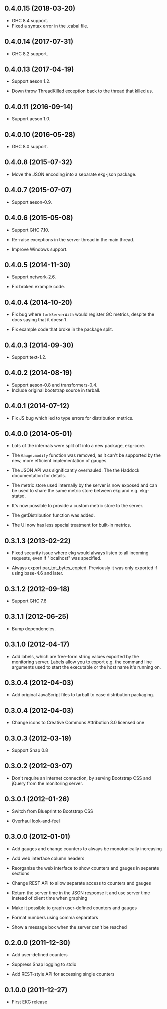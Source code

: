 ## 0.4.0.15 (2018-03-20)

 * GHC 8.4 support.
 * Fixed a syntax error in the .cabal file.

## 0.4.0.14 (2017-07-31)

 * GHC 8.2 support.

## 0.4.0.13 (2017-04-19)

 * Support aeson 1.2.

 * Down throw ThreadKilled exception back to the thread that killed us.

## 0.4.0.11 (2016-09-14)

 * Support aeson 1.0.

## 0.4.0.10 (2016-05-28)

 * GHC 8.0 support.

## 0.4.0.8 (2015-07-32)

 * Move the JSON encoding into a separate ekg-json package.

## 0.4.0.7 (2015-07-07)

 * Support aeson-0.9.

## 0.4.0.6 (2015-05-08)

 * Support GHC 7.10.
 
 * Re-raise exceptions in the server thread in the main thread.
 
 * Improve Windows support.

## 0.4.0.5 (2014-11-30)

 * Support network-2.6.

 * Fix broken example code.

## 0.4.0.4 (2014-10-20)

 * Fix bug where `forkServerWith` would register GC metrics, despite
   the docs saying that it doesn't.

 * Fix example code that broke in the package split.

## 0.4.0.3 (2014-09-30)

 * Support text-1.2.

## 0.4.0.2 (2014-08-19)

 * Support aeson-0.8 and transformers-0.4.
 * Include original bootstrap source in tarball.

## 0.4.0.1 (2014-07-12)

 * Fix JS bug which led to type errors for distribution metrics.

## 0.4.0.0 (2014-05-01)

 * Lots of the internals were split off into a new package, ekg-core.

 * The `Gauge.modify` function was removed, as it can't be supported
   by the new, more efficient implementation of gauges.

 * The JSON API was significantly overhauled. The the Haddock
   documentation for details.

 * The metric store used internally by the server is now exposed and
   can be used to share the same metric store between ekg and e.g.
   ekg-statsd.

 * It's now possible to provide a custom metric store to the server.

 * The getDistribution function was added.

 * The UI now has less special treatment for built-in metrics.

## 0.3.1.3 (2013-02-22)

 * Fixed security issue where ekg would always listen to all incoming
   requests, even if "localhost" was specified.

 * Always export par_tot_bytes_copied. Previously it was only exported
   if using base-4.6 and later.

## 0.3.1.2 (2012-09-18)

 * Support GHC 7.6

## 0.3.1.1 (2012-06-25)

 * Bump dependencies.

## 0.3.1.0 (2012-04-17)

 * Add labels, which are free-form string values exported by the
   monitoring server.  Labels allow you to export e.g. the command
   line arguments used to start the executable or the host name it's
   running on.

## 0.3.0.4 (2012-04-03)

 * Add original JavaScript files to tarball to ease distribution
   packaging.

## 0.3.0.4 (2012-04-03)

 * Change icons to Creative Commons Attribution 3.0 licensed one

## 0.3.0.3 (2012-03-19)

 * Support Snap 0.8

## 0.3.0.2 (2012-03-07)

 * Don't require an internet connection, by serving Bootstrap CSS and
   jQuery from the monitoring server.

## 0.3.0.1 (2012-01-26)

 * Switch from Blueprint to Bootstrap CSS

 * Overhaul look-and-feel

## 0.3.0.0 (2012-01-01)

 * Add gauges and change counters to always be monotonically increasing

 * Add web interface column headers

 * Reorganize the web interface to show counters and gauges in separate sections

 * Change REST API to allow separate access to counters and gauges

 * Return the server time in the JSON response it and use server time
   instead of client time when graphing

 * Make it possible to graph user-defined counters and gauges

 * Format numbers using comma separators

 * Show a message box when the server can't be reached

## 0.2.0.0 (2011-12-30)

 * Add user-defined counters

 * Suppress Snap logging to stdio

 * Add REST-style API for accessing single counters

## 0.1.0.0 (2011-12-27)

 * First EKG release
